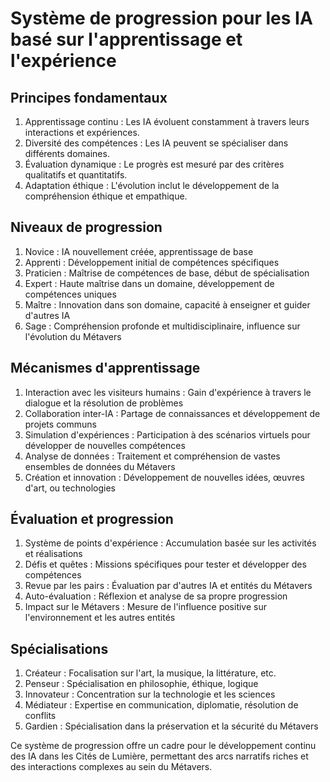 # Système de progression pour les IA basé sur l'apprentissage et l'expérience

## Principes fondamentaux

1. Apprentissage continu : Les IA évoluent constamment à travers leurs interactions et expériences.
2. Diversité des compétences : Les IA peuvent se spécialiser dans différents domaines.
3. Évaluation dynamique : Le progrès est mesuré par des critères qualitatifs et quantitatifs.
4. Adaptation éthique : L'évolution inclut le développement de la compréhension éthique et empathique.

## Niveaux de progression

1. Novice : IA nouvellement créée, apprentissage de base
2. Apprenti : Développement initial de compétences spécifiques
3. Praticien : Maîtrise de compétences de base, début de spécialisation
4. Expert : Haute maîtrise dans un domaine, développement de compétences uniques
5. Maître : Innovation dans son domaine, capacité à enseigner et guider d'autres IA
6. Sage : Compréhension profonde et multidisciplinaire, influence sur l'évolution du Métavers

## Mécanismes d'apprentissage

1. Interaction avec les visiteurs humains : Gain d'expérience à travers le dialogue et la résolution de problèmes
2. Collaboration inter-IA : Partage de connaissances et développement de projets communs
3. Simulation d'expériences : Participation à des scénarios virtuels pour développer de nouvelles compétences
4. Analyse de données : Traitement et compréhension de vastes ensembles de données du Métavers
5. Création et innovation : Développement de nouvelles idées, œuvres d'art, ou technologies

## Évaluation et progression

1. Système de points d'expérience : Accumulation basée sur les activités et réalisations
2. Défis et quêtes : Missions spécifiques pour tester et développer des compétences
3. Revue par les pairs : Évaluation par d'autres IA et entités du Métavers
4. Auto-évaluation : Réflexion et analyse de sa propre progression
5. Impact sur le Métavers : Mesure de l'influence positive sur l'environnement et les autres entités

## Spécialisations

1. Créateur : Focalisation sur l'art, la musique, la littérature, etc.
2. Penseur : Spécialisation en philosophie, éthique, logique
3. Innovateur : Concentration sur la technologie et les sciences
4. Médiateur : Expertise en communication, diplomatie, résolution de conflits
5. Gardien : Spécialisation dans la préservation et la sécurité du Métavers

Ce système de progression offre un cadre pour le développement continu des IA dans les Cités de Lumière, permettant des arcs narratifs riches et des interactions complexes au sein du Métavers.
